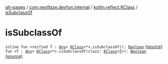 [gh-pages](../../index.md) / [com.nextfaze.devfun.internal](../index.md) / [kotlin.reflect.KClass](index.md) / [isSubclassOf](./is-subclass-of.md)

# isSubclassOf

`inline fun <reified T : `[`Any`](https://kotlinlang.org/api/latest/jvm/stdlib/kotlin/-any/index.html)`> `[`KClass`](https://kotlinlang.org/api/latest/jvm/stdlib/kotlin.reflect/-k-class/index.html)`<*>.isSubclassOf(): `[`Boolean`](https://kotlinlang.org/api/latest/jvm/stdlib/kotlin/-boolean/index.html) [(source)](https://github.com/NextFaze/dev-fun/tree/master/devfun-internal/src/main/java/com/nextfaze/devfun/internal/Reflection.kt#L7)
`fun <T : `[`Any`](https://kotlinlang.org/api/latest/jvm/stdlib/kotlin/-any/index.html)`> `[`KClass`](https://kotlinlang.org/api/latest/jvm/stdlib/kotlin.reflect/-k-class/index.html)`<*>.isSubclassOf(clazz: `[`KClass`](https://kotlinlang.org/api/latest/jvm/stdlib/kotlin.reflect/-k-class/index.html)`<`[`T`](is-subclass-of.md#T)`>): `[`Boolean`](https://kotlinlang.org/api/latest/jvm/stdlib/kotlin/-boolean/index.html) [(source)](https://github.com/NextFaze/dev-fun/tree/master/devfun-internal/src/main/java/com/nextfaze/devfun/internal/Reflection.kt#L8)